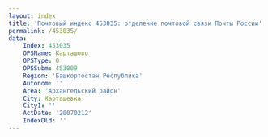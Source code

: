 ```yaml
---
layout: index
title: 'Почтовый индекс 453035: отделение почтовой связи Почты России'
permalink: /453035/
data:
    Index: 453035
    OPSName: Карташово
    OPSType: О
    OPSSubm: 453009
    Region: 'Башкортостан Республика'
    Autonom: ''
    Area: 'Архангельский район'
    City: Карташевка
    City1: ''
    ActDate: '20070212'
    IndexOld: ''
---
```

